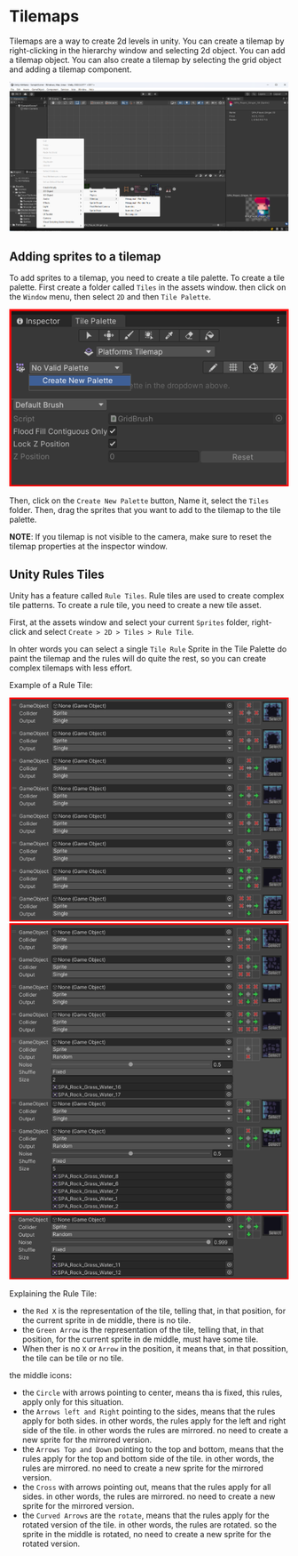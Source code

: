 # Tilemaps

Tilemaps are a way to create 2d levels in unity. You can create a tilemap by right-clicking in the hierarchy window and selecting 2d object. You can add a tilemap object. You can also create a tilemap by selecting the grid object and adding a tilemap component.

![Tilemaps](./assets/tilemaps.png)

## Adding sprites to a tilemap

To add sprites to a tilemap, you need to create a tile palette. To create a tile palette.
First create a folder called `Tiles` in the assets window.
then click on the `Window` menu, then select `2D` and then `Tile Palette`.

![Tile Palette](./assets/tile_palette.png)

Then, click on the `Create New Palette` button, Name it, select the `Tiles` folder. Then, drag the sprites that you want to add to the tilemap to the tile palette.

**NOTE**: If you tilemap is not visible to the camera, make sure to reset the tilemap properties at the inspector window.

## Unity Rules Tiles

Unity has a feature called `Rule Tiles`. Rule tiles are used to create complex tile patterns. To create a rule tile, you need to create a new tile asset.

First, at the assets window and select your current `Sprites` folder, right-click and select `Create > 2D > Tiles > Rule Tile`.


In ohter words you can select a single `Tile Rule` Sprite in the Tile Palette do paint the tilemap and the rules will do quite the rest, so you can create complex tilemaps with less effort.

Example of a Rule Tile:

![Rule Tile](./assets/tile_rules1.png)
![Rule Tile](./assets/tile_rules2.png)
![Rule Tile](./assets/tile_rules3.png)

Explaining the Rule Tile:

- the `Red X` is the representation of the tile, telling that, in that position, for the current sprite in de middle, there is no tile.
- the `Green Arrow` is the representation of the tile, telling that, in that position, for the current sprite in de middle, must have some tile.
- When ther is no `X` or `Arrow` in the position, it means that, in that possition, the tile can be tile or no tile.

the middle icons:

- the `Circle` with arrows pointing to center, means tha is fixed, this rules, apply only for this situation.
- the `Arrows left and Right` pointing to the sides, means that the rules apply for both sides. in other words, the rules apply for the left and right side of the tile. in other words the rules are mirrored. no need to create a new sprite for the mirrored version.
- the `Arrows Top and Down` pointing to the top and bottom, means that the rules apply for the top and bottom side of the tile. in other words, the rules are mirrored. no need to create a new sprite for the mirrored version.
- the `Cross` with arrows pointing out, means that the rules apply for all sides. in other words, the rules are mirrored. no need to create a new sprite for the mirrored version.
- the `Curved Arrows` are the `rotate`, means that the rules apply for the rotated version of the tile. in other words, the rules are rotated. so the sprite in the middle is rotated, no need to create a new sprite for the rotated version.